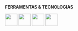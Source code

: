 **FERRAMENTAS & TECNOLOGIAS**

<img src="https://cdn.jsdelivr.net/gh/devicons/devicon/icons/python/python-original.svg" width='40' height='40' /> <img src="https://cdn.jsdelivr.net/gh/devicons/devicon/icons/html5/html5-original.svg" width='40' height='40'/> <img src="https://cdn.jsdelivr.net/gh/devicons/devicon/icons/javascript/javascript-original.svg" width='40' height='40' /> <img src="https://cdn.jsdelivr.net/gh/devicons/devicon/icons/css3/css3-original.svg" width='40' height='40' /> 
                    
          

          
